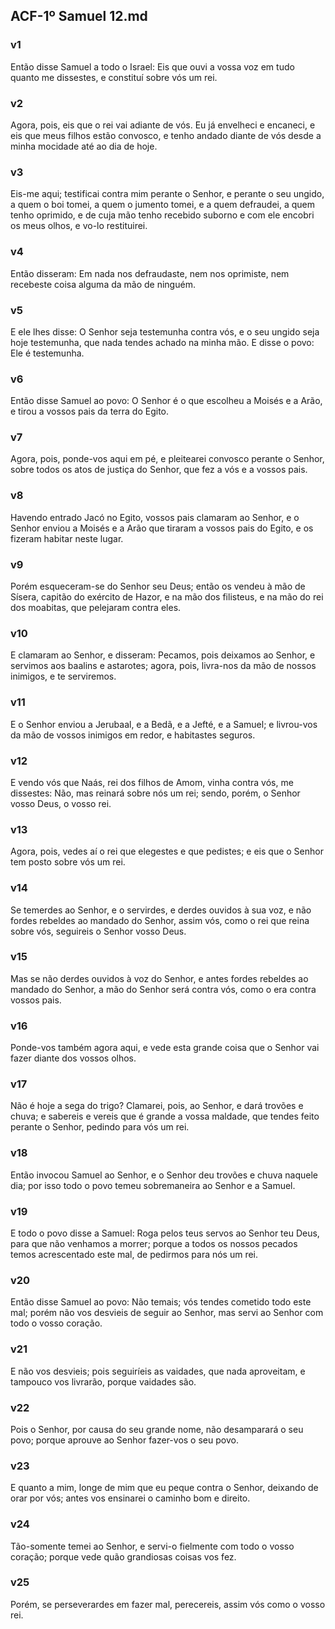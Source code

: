 ## ACF-1º Samuel 12.md
### v1
 Então disse Samuel a todo o Israel: Eis que ouvi a vossa voz em tudo quanto me dissestes, e constituí sobre vós um rei.
### v2
 Agora, pois, eis que o rei vai adiante de vós. Eu já envelheci e encaneci, e eis que meus filhos estão convosco, e tenho andado diante de vós desde a minha mocidade até ao dia de hoje.
### v3
 Eis-me aqui; testificai contra mim perante o Senhor, e perante o seu ungido, a quem o boi tomei, a quem o jumento tomei, e a quem defraudei, a quem tenho oprimido, e de cuja mão tenho recebido suborno e com ele encobri os meus olhos, e vo-lo restituirei.
### v4
 Então disseram: Em nada nos defraudaste, nem nos oprimiste, nem recebeste coisa alguma da mão de ninguém.
### v5
 E ele lhes disse: O Senhor seja testemunha contra vós, e o seu ungido seja hoje testemunha, que nada tendes achado na minha mão. E disse o povo: Ele é testemunha.
### v6
 Então disse Samuel ao povo: O Senhor é o que escolheu a Moisés e a Arão, e tirou a vossos pais da terra do Egito.
### v7
 Agora, pois, ponde-vos aqui em pé, e pleitearei convosco perante o Senhor, sobre todos os atos de justiça do Senhor, que fez a vós e a vossos pais.
### v8
 Havendo entrado Jacó no Egito, vossos pais clamaram ao Senhor, e o Senhor enviou a Moisés e a Arão que tiraram a vossos pais do Egito, e os fizeram habitar neste lugar.
### v9
 Porém esqueceram-se do Senhor seu Deus; então os vendeu à mão de Sísera, capitão do exército de Hazor, e na mão dos filisteus, e na mão do rei dos moabitas, que pelejaram contra eles.
### v10
 E clamaram ao Senhor, e disseram: Pecamos, pois deixamos ao Senhor, e servimos aos baalins e astarotes; agora, pois, livra-nos da mão de nossos inimigos, e te serviremos.
### v11
 E o Senhor enviou a Jerubaal, e a Bedã, e a Jefté, e a Samuel; e livrou-vos da mão de vossos inimigos em redor, e habitastes seguros.
### v12
 E vendo vós que Naás, rei dos filhos de Amom, vinha contra vós, me dissestes: Não, mas reinará sobre nós um rei; sendo, porém, o Senhor vosso Deus, o vosso rei.
### v13
 Agora, pois, vedes aí o rei que elegestes e que pedistes; e eis que o Senhor tem posto sobre vós um rei.
### v14
 Se temerdes ao Senhor, e o servirdes, e derdes ouvidos à sua voz, e não fordes rebeldes ao mandado do Senhor, assim vós, como o rei que reina sobre vós, seguireis o Senhor vosso Deus.
### v15
 Mas se não derdes ouvidos à voz do Senhor, e antes fordes rebeldes ao mandado do Senhor, a mão do Senhor será contra vós, como o era contra vossos pais.
### v16
 Ponde-vos também agora aqui, e vede esta grande coisa que o Senhor vai fazer diante dos vossos olhos.
### v17
 Não é hoje a sega do trigo? Clamarei, pois, ao Senhor, e dará trovões e chuva; e sabereis e vereis que é grande a vossa maldade, que tendes feito perante o Senhor, pedindo para vós um rei.
### v18
 Então invocou Samuel ao Senhor, e o Senhor deu trovões e chuva naquele dia; por isso todo o povo temeu sobremaneira ao Senhor e a Samuel.
### v19
 E todo o povo disse a Samuel: Roga pelos teus servos ao Senhor teu Deus, para que não venhamos a morrer; porque a todos os nossos pecados temos acrescentado este mal, de pedirmos para nós um rei.
### v20
 Então disse Samuel ao povo: Não temais; vós tendes cometido todo este mal; porém não vos desvieis de seguir ao Senhor, mas servi ao Senhor com todo o vosso coração.
### v21
 E não vos desvieis; pois seguiríeis as vaidades, que nada aproveitam, e tampouco vos livrarão, porque vaidades são.
### v22
 Pois o Senhor, por causa do seu grande nome, não desamparará o seu povo; porque aprouve ao Senhor fazer-vos o seu povo.
### v23
 E quanto a mim, longe de mim que eu peque contra o Senhor, deixando de orar por vós; antes vos ensinarei o caminho bom e direito.
### v24
 Tão-somente temei ao Senhor, e servi-o fielmente com todo o vosso coração; porque vede quão grandiosas coisas vos fez.
### v25
 Porém, se perseverardes em fazer mal, perecereis, assim vós como o vosso rei.
